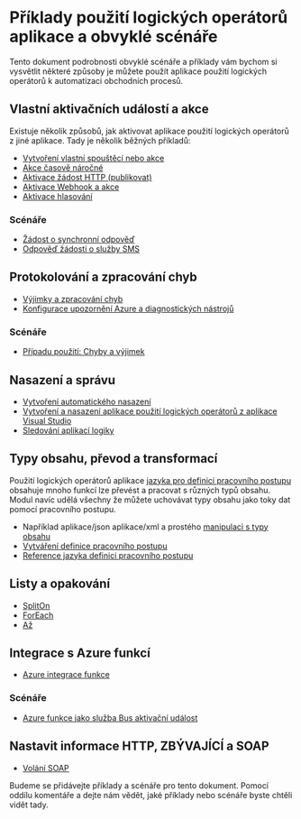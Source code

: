 <properties
   pageTitle="Použití logických operátorů aplikace příklady a scénáře | Microsoft Azure"
   description="Příklady běžných logiky aplikace a zjistěte, jak implementovat obvyklé scénáře"
   services="logic-apps"
   documentationCenter=".net,nodejs,java"
   authors="jeffhollan"
   manager="erikre"
   editor=""/>

<tags
   ms.service="logic-apps"
   ms.devlang="multiple"
   ms.topic="article"
   ms.tgt_pltfrm="na"
   ms.workload="integration"
   ms.date="10/18/2016"
   ms.author="jehollan"/>

# <a name="logic-apps-examples-and-common-scenarios"></a>Příklady použití logických operátorů aplikace a obvyklé scénáře

Tento dokument podrobnosti obvyklé scénáře a příklady vám bychom si vysvětlit některé způsoby je můžete použít aplikace použití logických operátorů k automatizaci obchodních procesů. 

## <a name="custom-triggers-and-actions"></a>Vlastní aktivačních událostí a akce

Existuje několik způsobů, jak aktivovat aplikace použití logických operátorů z jiné aplikace. Tady je několik běžných příkladů:

- [Vytvoření vlastní spouštěcí nebo akce](app-service-logic-create-api-app.md)
- [Akce časově náročné](app-service-logic-create-api-app.md)
- [Aktivace žádost HTTP (publikovat)](app-service-logic-http-endpoint.md)
- [Aktivace Webhook a akce](app-service-logic-create-api-app.md)
- [Aktivace hlasování](app-service-logic-create-api-app.md)

### <a name="scenarios"></a>Scénáře

- [Žádost o synchronní odpověď](app-service-logic-http-endpoint.md)
- [Odpověď žádosti o služby SMS](https://channel9.msdn.com/Blogs/Windows-Azure/Azure-Logic-Apps-Walkthrough-Webhook-Functions-and-an-SMS-Bot)

## <a name="error-handling-and-logging"></a>Protokolování a zpracování chyb

- [Výjimky a zpracování chyb](app-service-logic-exception-handling.md)
- [Konfigurace upozornění Azure a diagnostických nástrojů](app-service-logic-monitor-your-logic-apps.md)

### <a name="scenarios"></a>Scénáře

- [Případu použití: Chyby a výjimek](app-service-logic-scenario-error-and-exception-handling.md)

## <a name="deploying-and-managing"></a>Nasazení a správu

- [Vytvoření automatického nasazení](app-service-logic-create-deploy-template.md)
- [Vytvoření a nasazení aplikace použití logických operátorů z aplikace Visual Studio](app-service-logic-deploy-from-vs.md)
- [Sledování aplikací logiky](app-service-logic-monitor-your-logic-apps.md)

## <a name="content-types-conversions-and-transformations"></a>Typy obsahu, převod a transformací

Použití logických operátorů aplikace [jazyka pro definici pracovního postupu](http://aka.ms/logicappsdocs) obsahuje mnoho funkcí lze převést a pracovat s různých typů obsahu.  Modul navíc udělá všechny že můžete uchovávat typy obsahu jako toky dat pomocí pracovního postupu.

- Například aplikace/json aplikace/xml a prostého [manipulaci s typy obsahu](app-service-logic-content-type.md)
- [Vytváření definice pracovního postupu](app-service-logic-author-definitions.md)
- [Reference jazyka definici pracovního postupu](http://aka.ms/logicappsdocs)

## <a name="batches-and-looping"></a>Listy a opakování

- [SplitOn](app-service-logic-loops-and-scopes.md)
- [ForEach](app-service-logic-loops-and-scopes.md)
- [Až](app-service-logic-loops-and-scopes.md)

## <a name="integrating-with-azure-functions"></a>Integrace s Azure funkcí

- [Azure integrace funkce](app-service-logic-azure-functions.md)

### <a name="scenarios"></a>Scénáře

- [Azure funkce jako služba Bus aktivační událost](app-service-logic-scenario-function-sb-trigger.md)

## <a name="http-rest-and-soap"></a>Nastavit informace HTTP, ZBÝVAJÍCÍ a SOAP

 - [Volání SOAP](https://blogs.msdn.microsoft.com/logicapps/2016/04/07/using-soap-services-with-logic-apps/)


Budeme se přidávejte příklady a scénáře pro tento dokument. Pomocí oddílu komentáře a dejte nám vědět, jaké příklady nebo scénáře byste chtěli vidět tady.